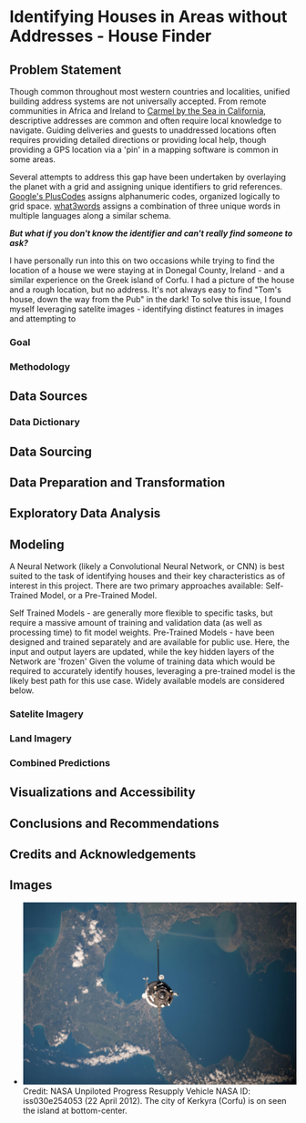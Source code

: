 # Identifying Houses in Areas without Addresses - House Finder

## Problem Statement
Though common throughout most western countries and localities, unified building address systems are not universally accepted.  From remote communities in Africa and Ireland to [Carmel by the Sea in California]('https://ci.carmel.ca.us/post/addresses#:~:text=A%20unique%20characteristic%20of%20Carmel,houses%20south%20of%2012th%20Avenue%E2%80%9D'), descriptive addresses are common and often require local knowledge to navigate.  Guiding deliveries and guests to unaddressed locations often requires providing detailed directions or providing local help, though providing a GPS location via a 'pin' in a mapping software is common in some areas.

Several attempts to address this gap have been undertaken by overlaying the planet with a grid and assigning unique identifiers to grid references.  [Google's PlusCodes]('https://maps.google.com/pluscodes/') assigns alphanumeric codes, organized logically to grid space.  [what3words]('https://what3words.com/clip.apples.leap') assigns a combination of three unique words in multiple languages along a similar schema.

_***But what if you don't know the identifier and can't really find someone to ask?***_

I have personally run into this on two occasions while trying to find the location of a house we were staying at in Donegal County, Ireland - and a similar experience on the Greek island of Corfu.  I had a picture of the house and a rough location, but no address.  It's not always easy to find "Tom's house, down the way from the Pub" in the dark!  To solve this issue, I found myself leveraging satelite images - identifying distinct features in images and attempting to 

### Goal

### Methodology



## Data Sources

### Data Dictionary

## Data Sourcing

## Data Preparation and Transformation

## Exploratory Data Analysis

## Modeling

A Neural Network (likely a Convolutional Neural Network, or CNN) is best suited to the task of identifying houses and their key characteristics as of interest in this project. There are two primary approaches available: Self-Trained Model, or a Pre-Trained Model.

Self Trained Models - are generally more flexible to specific tasks, but require a massive amount of training and validation data (as well as processing time) to fit model weights.
Pre-Trained Models - have been designed and trained separately and are available for public use. Here, the input and output layers are updated, while the key hidden layers of the Network are 'frozen'
Given the volume of training data which would be required to accurately identify houses, leveraging a pre-trained model is the likely best path for this use case. Widely available models are considered below.

### Satelite Imagery

### Land Imagery

### Combined Predictions

## Visualizations and Accessibility

## Conclusions and Recommendations


## Credits and Acknowledgements

## Images
* ![Island of Corfu](images/iss030e254053~large.jpg) Credit: NASA Unpiloted Progress Resupply Vehicle NASA ID: iss030e254053 (22 April 2012). The city of Kerkyra (Corfu) is on seen the island at bottom-center.